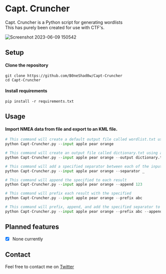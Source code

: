# Capt. Cruncher
Capt. Cruncher is a Python script for generating wordlists \
This has purely been created for use with CTF's.

![Screenshot 2023-06-09 150542](https://github.com/B0neShAd0w/Capt-Cruncher/assets/117080369/976e8506-02f0-41d7-abda-6993b6cdc04e)

## Setup

#### Clone the repository
```shell
git clone https://github.com/B0neShad0w/Capt-Cruncher
cd Capt-Cruncher
```

#### Install requirements
```shell
pip install -r requirements.txt
```

## Usage

#### Import NMEA data from file and export to an KML file.

```python
# This command will create a default output file called wordlist.txt using all permutations of the input words
python Capt-Cruncher.py --input apple pear orange

# This command will create an output file called dictionary.txt using all permutations of the input words
python Capt-Cruncher.py --input apple pear orange --output dictionary.txt

# This command will add a specified separator between each of the input words
python Capt-Cruncher.py --input apple pear orange --separator _

# This command will append the specified to each result
python Capt-Cruncher.py --input apple pear orange --append 123

# This command will prefix each result with the specified
python Capt-Cruncher.py --input apple pear orange --prefix abc

# This command will prefix, append, and add the specified separator to each result and output to a file called my_wordlist.txt
python Capt-Cruncher.py --input apple pear orange --prefix abc --append 123! --separator - --output my_wordlist.txt
```

## Planned features

- [X] None currently

## Contact
Feel free to contact me on <a href="https://twitter.com/B0neShad0w">Twitter</a>
